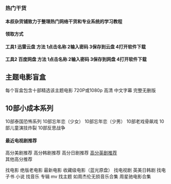 ### 热门干货
#### 本叔杂货铺致力于整理热门网络干货和专业系统的学习教程 

#### 领取方式
#### 工具1  迅雷云盘  方法 1点击名称 2输入密码 3保存到云盘 4打开软件下载
#### 工具2  百度网盘  方法 1点击名称 2输入密码 3保存到网盘 4打开软件下载

##  主题电影盲盒  
每个盲盒包含十部精选该主题电影  720P或1080p 高清  中文字幕  完整无删版   
##  10部小成本系列
10部泰国恐怖系列
10部忘年恋（少女）
10部忘年恋（少男）
10部老戏骨飙戏
10部儿童演技炸裂
10部反思战争


#### 最近电视剧推荐
高分美剧推荐
高分韩剧推荐
高分日剧推荐
[高分英剧推荐](https://picabstract-preview-ftn.weiyun.com/ftn_pic_abs_v3/0c208d3fb55bfd409b1508e2b42a887979982d4a69bc805194f122f7367c2b04f6b7ed1785dc306d3b06bc6889a10bdc?pictype=scale&from=30113&version=3.3.3.3&uin=541062960&fname=v2-329e15df5458bf28c2b4eed450ba4d81_r%20%281%29.jpg&size=750)  
其他高分推荐

找电影  绝版老电影  最新电影   收藏级电影（蓝光原盘） 
找电视剧  英美日韩剧
找电子书  小说
找音乐  专辑 mv
找主题 如周杰伦无损音乐合集   周星驰电影合集    
